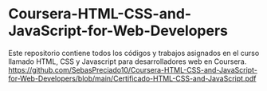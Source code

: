 # Coursera-HTML-CSS-and-JavaScript-for-Web-Developers
Este repositorio contiene todos los códigos y trabajos asignados en el curso llamado HTML, CSS y Javascript para desarrolladores web en Coursera.
https://github.com/SebasPreciado10/Coursera-HTML-CSS-and-JavaScript-for-Web-Developers/blob/main/Certificado-HTML-CSS-and-JavaScript.pdf
